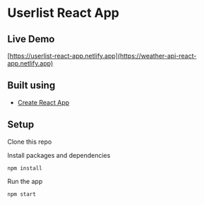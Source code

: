# Userlist React App

## Live Demo
[https://userlist-react-app.netlify.app](https://weather-api-react-app.netlify.app)

## Built using

- [Create React App](https://reactjs.org/docs/create-a-new-react-app.html)

## Setup

Clone this repo

Install packages and dependencies
```
npm install
```

Run the app
```
npm start
```